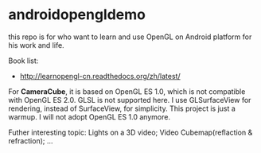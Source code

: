 # androidopengldemo
this repo is for who want to learn and use OpenGL on Android platform for his work and life.

Book list: 
- http://learnopengl-cn.readthedocs.org/zh/latest/

For **CameraCube**, it is based on OpenGL ES 1.0, which is not compatible with OpenGL ES 2.0. GLSL is not supported here. I use GLSurfaceView for rendering, instead of SurfaceView, for simplicity. This project is just a warmup. I will not adopt OpenGL ES 1.0 anymore. 

Futher interesting topic: Lights on a 3D video; Video Cubemap(reflaction & refraction); ...

